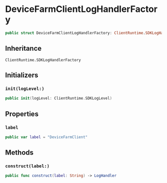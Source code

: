 # DeviceFarmClientLogHandlerFactory

``` swift
public struct DeviceFarmClientLogHandlerFactory: ClientRuntime.SDKLogHandlerFactory 
```

## Inheritance

`ClientRuntime.SDKLogHandlerFactory`

## Initializers

### `init(logLevel:)`

``` swift
public init(logLevel: ClientRuntime.SDKLogLevel) 
```

## Properties

### `label`

``` swift
public var label = "DeviceFarmClient"
```

## Methods

### `construct(label:)`

``` swift
public func construct(label: String) -> LogHandler 
```
